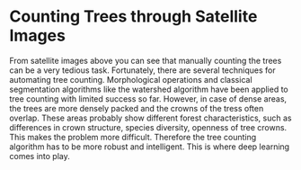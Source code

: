 # Counting Trees through Satellite Images
 
From satellite images above you can see that manually counting the trees can be a very tedious task. Fortunately, there are several techniques for automating tree counting. Morphological operations and classical segmentation algorithms like the watershed algorithm have been applied to tree counting with limited success so far. However, in case of dense areas, the trees are more densely packed and the crowns of the tress often overlap. These areas probably show different forest characteristics, such as differences in crown structure, species diversity, openness of tree crowns. This makes the problem more difficult. Therefore the tree counting algorithm has to be more robust and intelligent. This is where deep learning comes into play.


